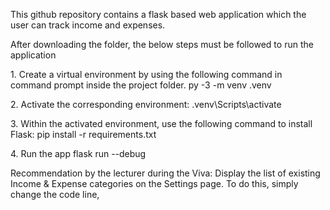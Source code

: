 This github repository contains a flask based web application which the user can track income and expenses. 

After downloading the folder, the below steps must be followed to run the application

1.⁠ ⁠Create a virtual environment by using the following command in command prompt inside the
project folder.
	⁠py -3 -m venv .venv

2.⁠ ⁠Activate the corresponding environment:
	⁠.venv\Scripts\activate

3.⁠ ⁠Within the activated environment, use the following command to install Flask:
	⁠pip install -r requirements.txt

4.⁠ ⁠Run the app
	⁠flask run --debug

Recommendation by the lecturer during the Viva: Display the list of existing Income & Expense categories on the Settings page.
To do this, simply change the code line, 
<div class="me-5" style="display: none;"> to <div class="me-5" style="display: grid;">
	in settings.html (templates/settings.html) at lines 182 and 209.
